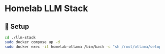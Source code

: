 # Homelab LLM Stack

## :scroll: Setup

```bash
cd ./llm-stack
sudo docker compose up -d
sudo docker exec -it homelab-ollama /bin/bash -c "sh /root/ollama/setup.sh"
```
